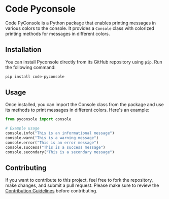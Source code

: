 # Code Pyconsole

Code PyConsole is a Python package that enables printing messages in various colors to the console. It provides a `Console` class with colorized printing methods for messages in different colors.

## Installation

You can install Pyconsole directly from its GitHub repository using `pip`. Run the following command:

```bash
pip install code-pyconsole
```

## Usage

Once installed, you can import the Console class from the package and use its methods to print messages in different colors. Here's an example:

```py
from pyconsole import console

# Example usage
console.info("This is an informational message")
console.warn("This is a warning message")
console.error("This is an error message")
console.success("This is a success message")
console.secondary("This is a secondary message")
```

## Contributing

If you want to contribute to this project, feel free to fork the repository, make changes, and submit a pull request. Please make sure to review the [Contribution Guidelines](CONTRIBUTING.md) before contributing.
